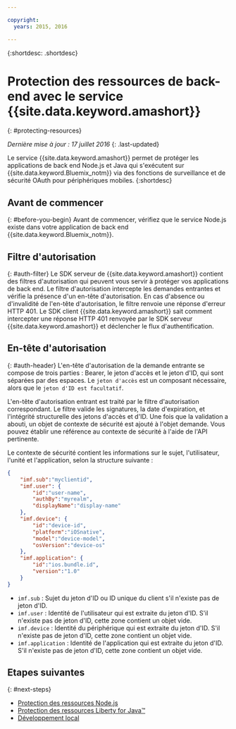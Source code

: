 ```yaml
---

copyright:
  years: 2015, 2016

---
```


{:shortdesc: .shortdesc}

# Protection des ressources de back-end avec le service {{site.data.keyword.amashort}}
{: #protecting-resources}

*Dernière mise à jour : 17 juillet 2016*
{: .last-updated}


Le service {{site.data.keyword.amashort}} permet de protéger les applications de back end Node.js et Java qui s'exécutent sur {{site.data.keyword.Bluemix_notm}} via des fonctions de surveillance et de sécurité OAuth pour périphériques mobiles. 
{:shortdesc}

## Avant de commencer
{: #before-you-begin}
Avant de commencer, vérifiez que le service Node.js existe dans votre application de back end {{site.data.keyword.Bluemix_notm}}.


## Filtre d'autorisation
{: #auth-filter}
Le SDK serveur de {{site.data.keyword.amashort}} contient des filtres d'autorisation qui peuvent vous servir à protéger vos applications de back end.  Le filtre d'autorisation intercepte les demandes entrantes et vérifie la présence d'un en-tête d'autorisation. En cas d'absence ou d'invalidité de l'en-tête d'autorisation, le filtre renvoie une réponse d'erreur HTTP 401. Le
SDK client {{site.data.keyword.amashort}} sait comment intercepter une réponse HTTP 401 renvoyée par le SDK serveur
{{site.data.keyword.amashort}} et déclencher le flux d'authentification.
## En-tête d'autorisation
{: #auth-header}
L'en-tête d'autorisation de la demande entrante se compose de trois parties : Bearer, le jeton d'accès et le jeton d'ID, qui sont
séparées par des espaces. Le `jeton d'accès` est un composant nécessaire, alors que le `jeton d'ID est facultatif`.

L'en-tête d'autorisation entrant est traité par le filtre d'autorisation correspondant. Le filtre valide les signatures, la date d'expiration, et l'intégrité structurelle des jetons d'accès et d'ID. Une fois que la validation a abouti, un objet de contexte de sécurité est ajouté à l'objet demande. Vous
pouvez établir une référence au contexte de sécurité à l'aide de l'API pertinente.

Le contexte de sécurité contient les informations sur le sujet, l'utilisateur, l'unité et l'application, selon la structure suivante :
```JSON
{
    "imf.sub":"myclientid",
    "imf.user": {
        "id":"user-name",
        "authBy":"myrealm",
        "displayName":"display-name"
    },
    "imf.device": {
        "id":"device-id",
        "platform":"iOSnative",
        "model":"device-model",
        "osVersion":"device-os"
    },
    "imf.application": {
        "id":"ios.bundle.id",
        "version":"1.0"
    }
}
```
* `imf.sub` : Sujet du jeton d'ID ou ID unique du client s'il n'existe pas de jeton d'ID.
* `imf.user` : Identité de l'utilisateur qui est extraite du jeton d'ID. S'il n'existe pas de jeton d'ID, cette zone contient un objet vide.
* `imf.device` : Identité du périphérique qui est extraite du jeton d'ID. S'il n'existe pas de jeton d'ID, cette zone contient un objet vide.
* `imf.application` : Identité de l'application qui est extraite du jeton d'ID. S'il n'existe pas de jeton d'ID, cette zone contient un objet vide.

## Etapes suivantes
{: #next-steps}
* [Protection des ressources Node.js](protecting-resources-nodejs.html)
* [Protection des ressources Liberty for Java&trade;](protecting-resources-java.html)
* [Développement local](protecting-resources-local.html)
